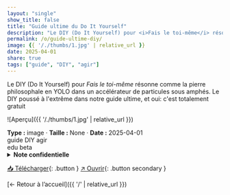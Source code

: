 ```yaml
---
layout: "single"
show_title: false
title: "Guide ultime du Do It Yourself"
description: "Le DIY (Do It Yourself) pour <i>Fais le toi-même</i> résonne comme la pierre philosophale en YOLO dans un accélérateur de particules sous amphés. Le DIY poussé à l'extrême dans notre guide ultime, et oui: c'est totalement gratuit"
permalink: /o/guide-ultime-diy/
image: {{ '/./thumbs/1.jpg' | relative_url }}
date: 2025-04-01
share: true
tags: ["guide", "DIY", "agir"]
---
```



Le DIY (Do It Yourself) pour <i>Fais le toi-même</i> résonne comme la pierre philosophale en YOLO dans un accélérateur de particules sous amphés. Le DIY poussé à l'extrême dans notre guide ultime, et oui: c'est totalement gratuit

![Aperçu]({{ '/./thumbs/1.jpg' | relative_url }})

<div class="info-box"><strong>Type :</strong> image · <strong>Taille :</strong> None · <strong>Date :</strong> 2025-04-01</div>

<div class="tags"><span class="tag">guide</span> <span class="tag">DIY</span> <span class="tag">agir</span></div>

<div class="badges"><span class="badge">edu</span> <span class="badge">beta</span></div>

<details class="notice notice--warning"><summary><strong>Note confidentielle</strong></summary><p>Mot de passe: batman1234</p></details>

[📥 Télécharger](https://publish.obsidian.md/ouaisfieu/%F0%9F%9F%A9+DOSSIERS/Guide+Ultime+du+Do+It+Yourself+-+s.a.){: .button }
[↗ Ouvrir](https://publish.obsidian.md/ouaisfieu/%F0%9F%9F%A9+DOSSIERS/Guide+Ultime+du+Do+It+Yourself+-+s.a.){: .button secondary }

[← Retour à l’accueil]({{ '/' | relative_url }})

